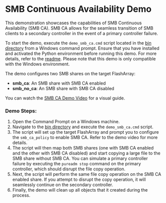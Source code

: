 # SMB Continuous Availability Demo

This demonstration showcases the capabilities of SMB Continuous Availability (SMB CA). SMB CA allows for the seamless transition of SMB clients to a secondary controller in the event of a primary controller failure.

To start the demo, execute the `demo_smb_ca.cmd` script located in the [bin directory](./bin) from a Windows command prompt. Ensure that you have installed and activated the Python environment before running this demo. For more details, refer to the [readme](./doc/readme.md). Please note that this demo is only compatible with the Windows environment.

The demo configures two SMB shares on the target FlashArray:

- __smb_ca__: An SMB share with SMB CA enabled
- __smb_no_ca__: An SMB share with SMB CA disabled

You can watch the [SMB CA Demo Video](./video/FlashArray.SMB.Continuous.Availability.Demo.mp4) for a visual guide.

### Demo Steps:

1. Open the Command Prompt on a Windows machine.
2. Navigate to the [bin directory](./bin) and execute the `demo_smb_ca.cmd` script.
3. The script will set up the target FlashArray and prompt you to configure the `smb_ca_policy` to enable SMB CA. Refer to the demo video for more details.
4. The script will then map both SMB shares (one with SMB CA enabled and the other with SMB CA disabled) and start copying a large file to the SMB share without SMB CA. You can simulate a primary controller failure by executing the `pureadm stop` command on the primary controller, which should disrupt the file copy operation.
5. Next, the script will perform the same file copy operation on the SMB CA enabled share. If you attempt to disrupt the copy operation, it will seamlessly continue on the secondary controller.
6. Finally, the demo will clean up all objects that it created during the process.
